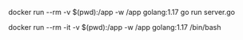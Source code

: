 docker run --rm -v $(pwd):/app -w /app golang:1.17 go run server.go

docker run --rm -it -v $(pwd):/app -w /app golang:1.17 /bin/bash